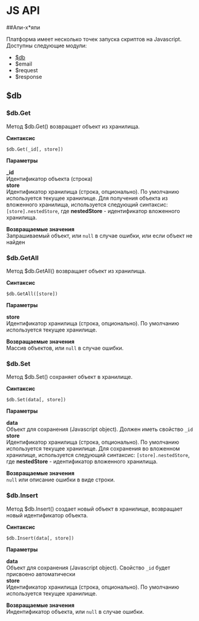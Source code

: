 # JS API

##Апи-х*япи

Платформа имеет несколько точек запуска скриптов на Javascript.
Доступны следующие модули:
* [$db](#db)
* $email
* $request
* $response

<a name="db"></a>
## $db


### $db.Get
Метод $db.Get() возвращает объект из хранилища. 

**Синтаксис**  

```$db.Get(_id[, store])```  

**Параметры**

**_id**   
    Идентификатор объекта (строка)  
**store**  
    Идентификатор хранилища (строка, опционально). По умолчанию используется текущее хранилище. Для получения объекта из вложенного хранилища, используется следующий синтаксис: ```[store].nestedStore```, где **nestedStore** - идентификатор вложенного хранилища.

**Возвращаемые значения**  
Запрашиваемый объект, или ```null``` в случае ошибки, или если объект не найден


### $db.GetAll
Метод $db.GetAll() возвращает объект из хранилища. 

**Синтаксис**  

```$db.GetAll([store])```  

**Параметры**

**store**  
    Идентификатор хранилища (строка, опционально). По умолчанию используется текущее хранилище. 

**Возвращаемые значения**  
Массив объектов, или ```null``` в случае ошибки.

### $db.Set
Метод $db.Set() сохраняет объект в хранилище. 

**Синтаксис**  

```$db.Set(data[, store])```  

**Параметры**

**data**   
    Объект для сохранения (Javascript object).  Должен иметь свойство ```_id```  
**store**  
    Идентификатор хранилища (строка, опционально). По умолчанию используется текущее хранилище.  Для сохранения во вложенном хранилище, используется следующий синтаксис: ```[store].nestedStore```, где **nestedStore** - идентификатор вложенного хранилища.

**Возвращаемые значения**  
```null``` или описание ошибки в виде строки.


### $db.Insert
Метод $db.Insert() создает новый объект в хранилище, возвращает новый идентификатор объекта.  

**Синтаксис**  

```$db.Insert(data[, store])```  

**Параметры**

**data**   
    Объект для сохранения (Javascript object).  Свойство ```_id``` будет присвоено автоматически  
**store**  
    Идентификатор хранилища (строка, опционально). По умолчанию используется текущее хранилище.  

**Возвращаемые значения**  
Индентификатор объекта, или ```null``` в случае ошибки.

